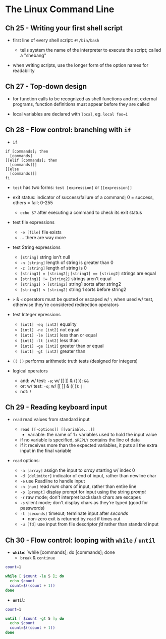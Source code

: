 # The Linux Command Line

## Ch 25 - Writing your first shell script

* first line of every shell script: `#!/bin/bash`
  - tells system the name of the interpreter to execute the script; called a "shebang"

* when writing scripts, use the longer form of the option names for readability

## Ch 27 - Top-down design

*  for function calls to be recognized as shell functions and not external programs, function definitions must appear before they are called

* local variables are declared with `local`, eg. `local foo=1`

## Ch 28 - Flow control: branching with `if`

* `if`

```shell
if [commands]; then
  [commands]
[[elif [commands]; then
  [commands]]]
[[else
  [commands]]]
fi
```

* `test` has two forms: `test [expression]` or `[[expression]]`

* exit status: indicator of success/failure of a command; 0 = success, others = fail; 0-255
  - `echo $?` after executing a command to check its exit status

* test file expressions
  - `-e [file]` file exists
  - ... there are way more

* test String expressions
  - `[string]` string isn't null
  - `-n [string]` length of string is greater than 0
  - `-z [string]` length of string is 0
  - `[string1] = [string2]`; `[string1] == [string2]` strings are equal
  - `[string1] != [string2]` strings aren't equal
  - `[string1] > [string2]` string1 sorts after string2
  - `[string1] < [string2]` string 1 sorts before string2

* `>` & `<` operators must be quoted or escaped w/ `\` when used w/ test, otherwise they're considered redirection operators

* test Integer epressions
  - `[int1] -eq [int2]` equality
  - `[int1] -ne [int2]` not equal
  - `[int1] -le [int2]` less than or equal
  - `[int1] -lt [int2]` less than
  - `[int1] -ge [int2]` greater than or equal
  - `[int1] -gt [int2]` greater than

* `(( ))` performs arithmetic truth tests (designed for integers)

* logical operators
  - and: w/ test: `-a`; w/ [[ ]] & (( )): `&&`
  - or: w/ test: `-o`; w/ [[ ]] & (( )): `||`
  - not: `!`

## Ch 29 - Reading keyboard input

* `read` read values from standard input
  - `read [[-options]] [[variable...]]`
    + variable: the name of 1+ variables used to hold the input value
  - if no variable is specified, `$REPLY` contains the line of data
  - if it receives more than the expected variables, it puts all the extra input in the final variable

* `read` options:
  - `-a [array]` assign the input to _array_ starting w/ index 0
  - `-d [delimiter]` indicator of end of input, rather than newline char
  - `-e` use Readline to handle input
  - `-n [num]` read _num_ chars of input, rather than entire line
  - `-p [prompt]` display prompt for input using the string _prompt_
  - `-r` raw mode; don't interpret backslash chars are escapes
  - `-s` silent mode; don't display chars as they're typed (good for passwords)
  - `-t [seconds]` timeout; terminate input after _seconds_
    + non-zero exit is returned by `read` if times out
  - `-u [fd]` use input from file descriptor _fd_ rather than standard input

## Ch 30 - Flow control: looping with `while` / `until`

* __`while`__: `while [commands]; do [commands]; done
  - `break` & `continue`

```bash
count=1

while [ $count -le 5 ]; do
  echo $count
  count=$((count + 1))
done
```

* __`until`__:

```bash
count=1

until [ $count -gt 5 ]; do
  echo $count
  count=$((count + 1))
done
```
